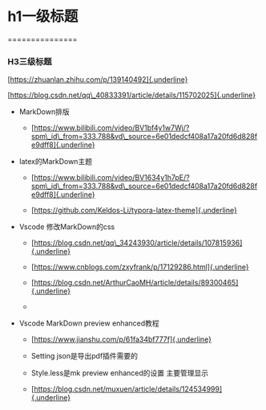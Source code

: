 # h1一级标题
===============

### **H3**​三级标题

[https://zhuanlan.zhihu.com/p/139140492]{.underline}

[https://blog.csdn.net/qq\_40833391/article/details/115702025]{.underline}

-   MarkDown排版

    -   [https://www.bilibili.com/video/BV1bf4y1w7Wj/?spm\_id\_from=333.788&vd\_source=6e01dedcf408a17a20fd6d828fe9dff8]{.underline}

-   latex的MarkDown主题

    -   [https://www.bilibili.com/video/BV1634y1h7pE/?spm\_id\_from=333.788&vd\_source=6e01dedcf408a17a20fd6d828fe9dff8]{.underline}

    -   [https://github.com/Keldos-Li/typora-latex-theme]{.underline}

-   Vscode 修改MarkDown的css

    -   [https://blog.csdn.net/qq\_34243930/article/details/107815936]{.underline}

    -   [https://www.cnblogs.com/zxyfrank/p/17129286.html]{.underline}

    -   [https://blog.csdn.net/ArthurCaoMH/article/details/89300465]{.underline}

    -    

-   Vscode MarkDown preview enhanced教程

    -   [https://www.jianshu.com/p/61fa34bf777f]{.underline}

    -   Setting json是导出pdf插件需要的

    -   Style.less是mk preview enhanced的设置 主要管理显示

    -   [https://blog.csdn.net/muxuen/article/details/124534999]{.underline}

 

 
